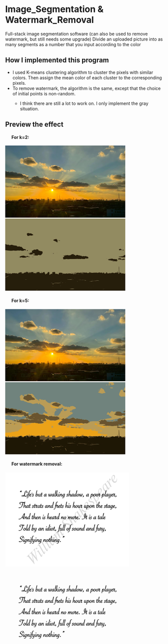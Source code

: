 # Image_Segmentation & Watermark_Removal
Full-stack image segmentation software (can also be used to remove watermark, but still needs some upgrade)
Divide an uploaded picture into as many segments as a number that you input according to the color

<h2>How I implemented this program</h2>
    <ul>
        <li>I used K-means clustering algorithm to cluster the pixels with similar colors. Then assign the mean color of each cluster to the corresponding pixels.</li>
        <li>To remove watermark, the algorithm is the same, except that the choice of initial points is non-random.</li>
        <ul><li>I think there are still a lot to work on. I only implement the gray situation.</li></ul>
    </ul>

<h2>Preview the effect</h2>
    <div>
        <h4>&nbsp;&nbsp;&nbsp;&nbsp;&nbsp;&nbsp;For k=2:</h4>
            <img src="static/view.jpg" alt="BEFORE" height="230">
            <img src="static/view_2.jpg" alt="AFTER" height="230">
        <h4>&nbsp;&nbsp;&nbsp;&nbsp;&nbsp;&nbsp;For k=5:</h4>
            <img src="static/view.jpg" alt="BEFORE" height="230">
            <img src="static/view_5.jpg" alt="AFTER" height="230">
        <h4>&nbsp;&nbsp;&nbsp;&nbsp;&nbsp;&nbsp;For watermark removal:</h4>
            <img src="static/Watermark.jpg" alt="BEFORE" height="300">
            <img src="static/Watermark_after.jpg" alt="AFTER" height="300">
    </div>
